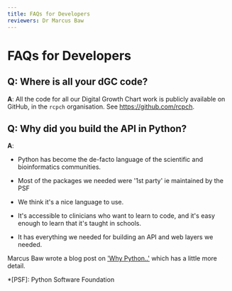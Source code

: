 ```yaml
---
title: FAQs for Developers
reviewers: Dr Marcus Baw
---
```


# FAQs for Developers

## Q: Where is all your dGC code?

**A**: All the code for all our Digital Growth Chart work is publicly available on GitHub, in the `rcpch` organisation. See <https://github.com/rcpch>.

## Q: Why did you build the API in Python?

**A**: 

- Python has become the de-facto language of the scientific and bioinformatics communities.

- Most of the packages we needed were '1st party' ie maintained by the PSF

- We think it's a nice language to use.

- It's accessible to clinicians who want to learn to code, and it's easy enough to learn that it's taught in schools.

- It has everything we needed for building an API and web layers we needed.

Marcus Baw wrote a blog post on ['Why Python..'](https://marcus-baw.medium.com/why-we-chose-python-for-the-rcpch-digital-growth-charts-project-2d61e2766c3b) which has a little more detail. 

*[PSF]: Python Software Foundation
